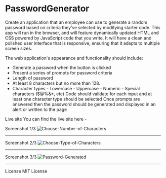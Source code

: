 # PasswordGenerator
Create an application that an employee can use to generate a random password based on criteria they’ve selected by modifying starter code. This app will run in the browser, and will feature dynamically updated HTML and CSS powered by JavaScript code that you write. It will have a clean and polished user interface that is responsive, ensuring that it adapts to multiple screen sizes.

The web application's appearance and functionality should include:
-  Generate a password when the button is clicked
-  Present a series of prompts for password criteria
-  Length of password
-  At least 8 characters but no more than 128.
-  Character types
          -  Lowercase
          -  Uppercase
          -  Numeric
          -  Special characters ($@%&*, etc)
Code should validate for each input and at least one character type should be selected
Once prompts are answered then the password should be generated and displayed in an alert or written to the page

Live site You can find the live site here - 


Screenshot 1/3
![Choose-Number-of-Characters](https://github.com/bentiger1904/Console-Finances/assets/150267998/c95a8f49-d364-412e-8c1e-8b4ecbaefda2)

--------------------------------------------------------------------------------------------------------------------------------------
Screenshot 2/3
![Choose-Type-of-Characters](https://github.com/bentiger1904/Console-Finances/assets/150267998/444ab959-9b76-4124-b54c-6c5ffb62d002)

--------------------------------------------------------------------------------------------------------------------------------------
Screenshot 3/3
![Password-Generated](https://github.com/bentiger1904/Console-Finances/assets/150267998/e52f089f-d09e-44e6-92e9-71f62db1ce75)

--------------------------------------------------------------------------------------------------------------------------------------

License MIT License
